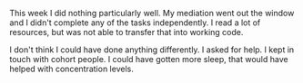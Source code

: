 This week I did nothing particularly well. My mediation went out the window and I didn't complete any of the tasks independently. I read a lot of resources, but was not able to transfer that into working code.

I don't think I could have done anything differently. I asked for help. I kept in touch with cohort people. I could have gotten more sleep, that would have helped with concentration levels.
